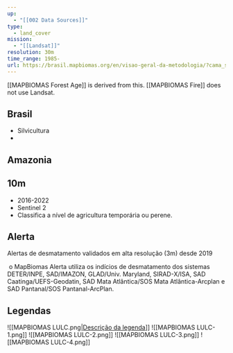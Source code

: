 ```yaml
---
up:
  - "[[002 Data Sources]]"
type:
  - land_cover
mission:
  - "[[Landsat]]"
resolution: 30m
time_range: 1985-
url: https://brasil.mapbiomas.org/en/visao-geral-da-metodologia/?cama_set_language=en
---
```



[[MAPBIOMAS Forest Age]] is derived from this.
[[MAPBIOMAS Fire]] does not use Landsat.
## Brasil

- Silvicultura
- 
## Amazonia

## 10m
- 2016-2022
- Sentinel 2
- Classifica a nível de agricultura temporária ou perene.

## Alerta

Alertas de desmatamento validados em alta resolução (3m) desde 2019

 o MapBiomas Alerta utiliza os indícios de desmatamento dos sistemas DETER/INPE, SAD/IMAZON, GLAD/Univ. Maryland, SIRAD-X/ISA, SAD Caatinga/UEFS-Geodatin, SAD Mata Atlântica/SOS Mata Atlântica-Arcplan e SAD Pantanal/SOS Pantanal-ArcPlan.

## Legendas
![[MAPBIOMAS LULC.png|[Descrição da legenda](https://brasil.mapbiomas.org/wp-content/uploads/sites/4/2023/09/Legenda-Colecao-8-Descricao-Detalhada-PDF-PT-3-1.pdf)]]
![[MAPBIOMAS LULC-1.png]]
![[MAPBIOMAS LULC-2.png]]
![[MAPBIOMAS LULC-3.png]]
![[MAPBIOMAS LULC-4.png]]

